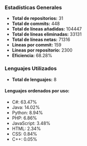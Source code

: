 <!-- #stats -->
### Estadísticas Generales
- **Total de repositorios:** 31
- **Total de commits:** 448
- **Total de líneas añadidas:** 104447
- **Total de líneas eliminadas:** 33131
- **Total de líneas netas:** 71316
- **Líneas por commit:** 159
- **Líneas por repositorio:** 2300
- **Eficiencia:** 68.28%

### Lenguajes Utilizados
- **Total de lenguajes:** 8
#### Lenguajes ordenados por uso:
  - C#: 63.47%
  - Java: 14.02%
  - Python: 8.94%
  - PHP: 6.86%
  - JavaScript: 3.48%
  - HTML: 2.34%
  - CSS: 0.84%
  - C++: 0.05%
<!-- #/stats -->

<!-- #process -->
<!--
	cores: 4
	runtime: 80.72977709770203s
-->
<!-- #/process -->
